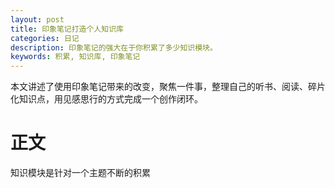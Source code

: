```yaml
---
layout: post
title: 印象笔记打造个人知识库
categories: 日记
description: 印象笔记的强大在于你积累了多少知识模块。
keywords: 积累, 知识库, 印象笔记
---
```


本文讲述了使用印象笔记带来的改变，聚焦一件事，整理自己的听书、阅读、碎片化知识点，用见感思行的方式完成一个创作闭环。


# 正文

知识模块是针对一个主题不断的积累
